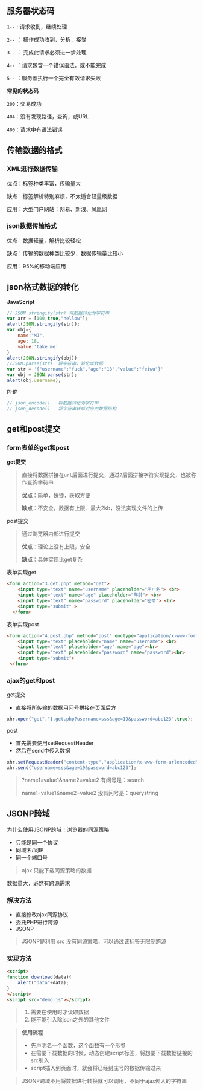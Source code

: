 ## 服务器状态码

`1--` :   请求收到，继续处理

`2--` ： 操作成功收到，分析，接受

`3--` ： 完成此请求必须进一步处理

`4--` ：请求包含一个错误语法，或不能完成

`5--` ：服务器执行一个完全有效请求失败

**常见的状态码**

`200`：交易成功

`404`：没有发现路径，查询，或URL

`400`：请求中有语法错误

## 传输数据的格式

### XML进行数据传输

优点：标签种类丰富，传输量大

缺点：标签解析特别麻烦，不太适合轻量级数据

应用：大型门户网站：网易、新浪、凤凰网

### json数据传输格式

优点：数据轻量，解析比较轻松

缺点：传输的数据种类比较少，数据传输量比较小

应用：95%的移动端应用

## json格式数据的转化

**JavaScript**

```js
// JSON.stringify(str) 将数据转化为字符串
var arr = [100,true,"hellow"];
alert(JSON.stringify(str));
var obj={
    name:"MJ",
    age: 18,
    value:'take me'
}
alert(JSON.stringify(obj))
//JSON.parse(str)  将字符串，转化成数据
var str = '{"username":"fuck","age":"18","value":"feiwu"}'
var obj = JSON.parse(str);
alert(obj.username);
```

PHP

```php
// json_encode()   将数据转化为字符串
// json_decode()   将字符串转成对应的数据结构
```

## get和post提交

### form表单的get和post

**get提交**

> 直接将数据拼接在`url`后面进行提交，通过`?`后面拼接字符实现提交，也被称作查询字符串
>
> **优点**：简单，快捷，获取方便
>
> **缺点**：不安全，数据有上限、最大2kb，没法实现文件的上传

post提交

> 通过浏览器内部进行提交
>
> **优点**：理论上没有上限，安全
>
> **缺点**：具体实现比get复杂

表单实现get

```html
<form action="3.get.php" method="get">
    <input type="text" name="username" placeholder="用户名"> <br>
    <input type="text" name="age" placeholder="年龄"> <br>
    <input type="text" name="password" placeholder="密令"> <br>
    <input type="submit" >
  </form>
```

表单实现post

```html
<form action="4.post.php" method="post" enctype="application/x-www-form-urlencoded">
    <input type="text" placeholder="name" name="username"> <br>
    <input type="text" placeholder="age" name="age"><br>
    <input type="text" placeholder="password" name="password"><br>
    <input type="submit">
 </form>
```

### ajax的get和post

get提交

- 直接将所传输的数据用问号拼接在页面后方

```js
xhr.open("get","1.get.php?username=sss&age=19&password=abc123",true);
```

post

- 首先需要使用setRequestHeader
- 然后在send中传入数据

```js
xhr.setRequestHeader("content-type","application/x-www-form-urlencoded")
xhr.send("username=sss&age=19&password=abc123");  
```

> ?name1=value1&name2=value2       有问号是：search
>
> name1=value1&name2=value2         没有问号是：querystring

## JSONP跨域

为什么使用JSONP跨域：浏览器的同源策略

- 只能是同一个协议
- 同域名/同IP
- 同一个端口号

> ajax 只能下载同源策略的数据

数据量大，必然有跨源需求

### 解决方法

- 直接修改ajax同源协议
- 委托PHP进行跨源
- JSONP

> JSONP是利用 src 没有同源策略，可以通过该标签无限制跨源

### 实现方法

```html
<script>
function download(data){
    alert("data"+data);
}
</script>
<script src="demo.js"></script>
```

> 1. 需要在使用时才读取数据
> 2. 能不能引入除json之外的其他文件

> **使用流程**
>
> - 先声明名一个函数，这个函数有一个形参
> - 在需要下载数据的时候，动态创建script标签，将想要下载数据链接的src引入
> - script插入到页面时，就会将已经封庄号的数据传输过来

> JSONP跨域不用将数据进行转换就可以调用，不同于ajax传入的字符串